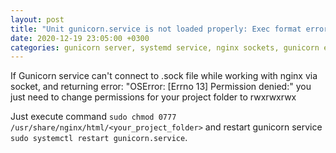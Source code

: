 ```yaml
---
layout: post
title: "Unit gunicorn.service is not loaded properly: Exec format error"
date: 2020-12-19 23:05:00 +0300
categories: gunicorn server, systemd service, nginx sockets, gunicorn error, permission denied
---
```

If Gunicorn service can't connect to .sock file while working with nginx via socket, and returning error: "OSError: [Errno 13] Permission denied:" you just need to change permissions for your project folder to rwxrwxrwx

Just execute command `sudo chmod 0777 /usr/share/nginx/html/<your_project_folder>` and restart gunicorn service `sudo systemctl restart gunicorn.service`.
